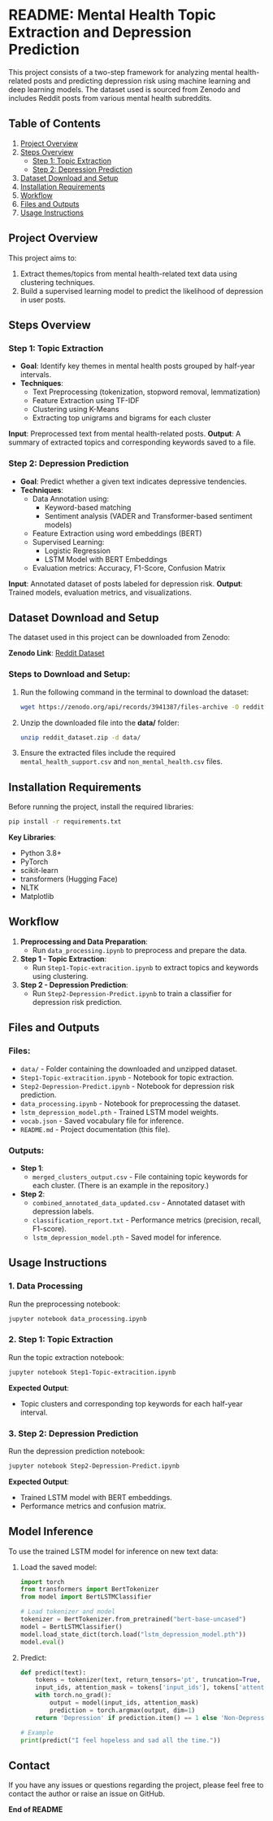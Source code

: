 # README: Mental Health Topic Extraction and Depression Prediction

This project consists of a two-step framework for analyzing mental health-related posts and predicting depression risk using machine learning and deep learning models. The dataset used is sourced from Zenodo and includes Reddit posts from various mental health subreddits.

## Table of Contents
1. [Project Overview](#project-overview)
2. [Steps Overview](#steps-overview)
   - [Step 1: Topic Extraction](#step-1-topic-extraction)
   - [Step 2: Depression Prediction](#step-2-depression-prediction)
3. [Dataset Download and Setup](#dataset-download-and-setup)
4. [Installation Requirements](#installation-requirements)
5. [Workflow](#workflow)
6. [Files and Outputs](#files-and-outputs)
7. [Usage Instructions](#usage-instructions)

## Project Overview
This project aims to:
1. Extract themes/topics from mental health-related text data using clustering techniques.
2. Build a supervised learning model to predict the likelihood of depression in user posts.

## Steps Overview

### Step 1: Topic Extraction
- **Goal**: Identify key themes in mental health posts grouped by half-year intervals.
- **Techniques**:
    - Text Preprocessing (tokenization, stopword removal, lemmatization)
    - Feature Extraction using TF-IDF
    - Clustering using K-Means
    - Extracting top unigrams and bigrams for each cluster

**Input**: Preprocessed text from mental health-related posts.
**Output**: A summary of extracted topics and corresponding keywords saved to a file.

### Step 2: Depression Prediction
- **Goal**: Predict whether a given text indicates depressive tendencies.
- **Techniques**:
    - Data Annotation using:
        - Keyword-based matching
        - Sentiment analysis (VADER and Transformer-based sentiment models)
    - Feature Extraction using word embeddings (BERT)
    - Supervised Learning:
        - Logistic Regression
        - LSTM Model with BERT Embeddings
    - Evaluation metrics: Accuracy, F1-Score, Confusion Matrix

**Input**: Annotated dataset of posts labeled for depression risk.
**Output**: Trained models, evaluation metrics, and visualizations.

## Dataset Download and Setup
The dataset used in this project can be downloaded from Zenodo:

**Zenodo Link**: [Reddit Dataset](https://zenodo.org/api/records/3941387/files-archive)

### Steps to Download and Setup:
1. Run the following command in the terminal to download the dataset:
    ```bash
    wget https://zenodo.org/api/records/3941387/files-archive -O reddit_dataset.zip
    ```
2. Unzip the downloaded file into the **data/** folder:
    ```bash
    unzip reddit_dataset.zip -d data/
    ```
3. Ensure the extracted files include the required `mental_health_support.csv` and `non_mental_health.csv` files.

## Installation Requirements
Before running the project, install the required libraries:

```bash
pip install -r requirements.txt
```

**Key Libraries**:
- Python 3.8+
- PyTorch
- scikit-learn
- transformers (Hugging Face)
- NLTK
- Matplotlib

## Workflow
1. **Preprocessing and Data Preparation**:
    - Run `data_processing.ipynb` to preprocess and prepare the data.
2. **Step 1 - Topic Extraction**:
    - Run `Step1-Topic-extracition.ipynb` to extract topics and keywords using clustering.
3. **Step 2 - Depression Prediction**:
    - Run `Step2-Depression-Predict.ipynb` to train a classifier for depression risk prediction.

## Files and Outputs

### Files:
- `data/` - Folder containing the downloaded and unzipped dataset.
- `Step1-Topic-extracition.ipynb` - Notebook for topic extraction.
- `Step2-Depression-Predict.ipynb` - Notebook for depression risk prediction.
- `data_processing.ipynb` - Notebook for preprocessing the dataset.
- `lstm_depression_model.pth` - Trained LSTM model weights.
- `vocab.json` - Saved vocabulary file for inference.
- `README.md` - Project documentation (this file).

### Outputs:
- **Step 1**:
    - `merged_clusters_output.csv` - File containing topic keywords for each cluster. (There is an example in the repository.)
- **Step 2**:
    - `combined_annotated_data_updated.csv` - Annotated dataset with depression labels.
    - `classification_report.txt` - Performance metrics (precision, recall, F1-score).
    - `lstm_depression_model.pth` - Saved model for inference.

## Usage Instructions

### 1. Data Processing
Run the preprocessing notebook:
```bash
jupyter notebook data_processing.ipynb
```

### 2. Step 1: Topic Extraction
Run the topic extraction notebook:
```bash
jupyter notebook Step1-Topic-extracition.ipynb
```

**Expected Output**:
- Topic clusters and corresponding top keywords for each half-year interval.

### 3. Step 2: Depression Prediction
Run the depression prediction notebook:
```bash
jupyter notebook Step2-Depression-Predict.ipynb
```

**Expected Output**:
- Trained LSTM model with BERT embeddings.
- Performance metrics and confusion matrix.

## Model Inference
To use the trained LSTM model for inference on new text data:
1. Load the saved model:
    ```python
    import torch
    from transformers import BertTokenizer
    from model import BertLSTMClassifier

    # Load tokenizer and model
    tokenizer = BertTokenizer.from_pretrained("bert-base-uncased")
    model = BertLSTMClassifier()
    model.load_state_dict(torch.load("lstm_depression_model.pth"))
    model.eval()
    ```
2. Predict:
    ```python
    def predict(text):
        tokens = tokenizer(text, return_tensors='pt', truncation=True, padding='max_length', max_length=100)
        input_ids, attention_mask = tokens['input_ids'], tokens['attention_mask']
        with torch.no_grad():
            output = model(input_ids, attention_mask)
            prediction = torch.argmax(output, dim=1)
        return 'Depression' if prediction.item() == 1 else 'Non-Depression'

    # Example
    print(predict("I feel hopeless and sad all the time."))
    ```

## Contact
If you have any issues or questions regarding the project, please feel free to contact the author or raise an issue on GitHub.

**End of README**
